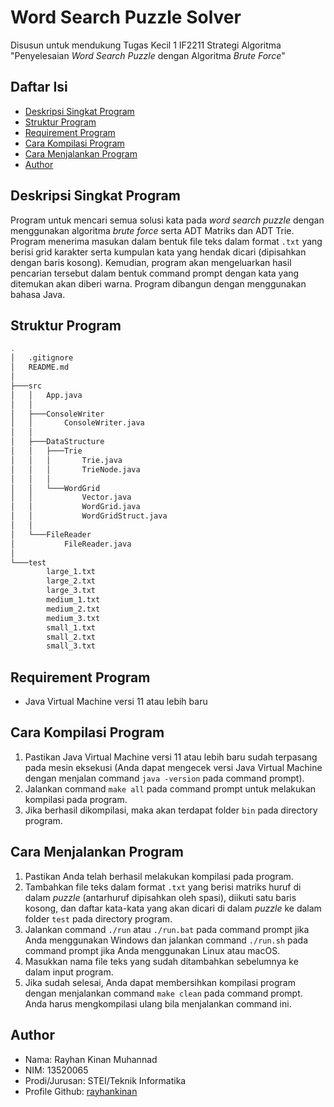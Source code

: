 # Word Search Puzzle Solver
Disusun untuk mendukung Tugas Kecil 1 IF2211 Strategi Algoritma "Penyelesaian *Word Search Puzzle* dengan Algoritma *Brute Force*"

## Daftar Isi
* [Deskripsi Singkat Program](#deskripsi-singkat-program)
* [Struktur Program](#struktur-program)
* [Requirement Program](#struktur-program)
* [Cara Kompilasi Program](#cara-kompilasi-program)
* [Cara Menjalankan Program](#cara-menjalankan-program)
* [Author](#author)

## Deskripsi Singkat Program
Program untuk mencari semua solusi kata pada *word search puzzle* dengan menggunakan algoritma *brute force* serta ADT Matriks dan ADT Trie. Program menerima masukan dalam bentuk file teks dalam format `.txt` yang berisi grid karakter serta kumpulan kata yang hendak dicari (dipisahkan dengan baris kosong). Kemudian, program akan mengeluarkan hasil pencarian tersebut dalam bentuk command prompt dengan kata yang ditemukan akan diberi warna. Program dibangun dengan menggunakan bahasa Java.

## Struktur Program
```bash
.
│   .gitignore
│   README.md
│
├───src
│   │   App.java
│   │
│   ├───ConsoleWriter
│   │       ConsoleWriter.java
│   │       
│   ├───DataStructure
│   │   ├───Trie
│   │   │       Trie.java
│   │   │       TrieNode.java
│   │   │
│   │   └───WordGrid
│   │           Vector.java
│   │           WordGrid.java
│   │           WordGridStruct.java
│   │
│   └───FileReader
│           FileReader.java
│
└───test
        large_1.txt
        large_2.txt
        large_3.txt
        medium_1.txt
        medium_2.txt
        medium_3.txt
        small_1.txt
        small_2.txt
        small_3.txt
```

## Requirement Program
* Java Virtual Machine versi 11 atau lebih baru

## Cara Kompilasi Program
1. Pastikan Java Virtual Machine versi 11 atau lebih baru sudah terpasang pada mesin eksekusi (Anda dapat mengecek versi Java Virtual Machine dengan menjalan command `java -version` pada command prompt).
2. Jalankan command `make all` pada command prompt untuk melakukan kompilasi pada program.
3. Jika berhasil dikompilasi, maka akan terdapat folder `bin` pada directory program.

## Cara Menjalankan Program
1. Pastikan Anda telah berhasil melakukan kompilasi pada program.
2. Tambahkan file teks dalam format `.txt` yang berisi matriks huruf di dalam *puzzle* (antarhuruf dipisahkan oleh spasi), diikuti satu baris kosong, dan daftar kata-kata yang akan dicari di dalam *puzzle* ke dalam folder `test` pada directory program.
3. Jalankan command `./run` atau `./run.bat` pada command prompt jika Anda menggunakan Windows dan jalankan command `./run.sh` pada command prompt jika Anda menggunakan Linux atau macOS.
4. Masukkan nama file teks yang sudah ditambahkan sebelumnya ke dalam input program.
5. Jika sudah selesai, Anda dapat membersihkan kompilasi program dengan menjalankan command `make clean` pada command prompt. Anda harus mengkompilasi ulang bila menjalankan command ini.

## Author
* Nama: Rayhan Kinan Muhannad
* NIM: 13520065
* Prodi/Jurusan: STEI/Teknik Informatika
* Profile Github: [rayhankinan](https://github.com/rayhankinan)